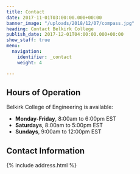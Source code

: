 ```yaml
---
title: Contact
date: 2017-11-01T03:00:00.000+00:00
banner_image: "/uploads/2018/12/07/compass.jpg"
heading: Contact Belkirk College
publish_date: 2017-12-01T04:00:00.000+00:00
show_staff: true
menu:
  navigation:
    identifier: _contact
    weight: 4

---
```

## Hours of Operation
Belkirk College of Engineering is available:

- **Monday-Friday**, 8:00am to 6:00pm EST
- **Saturdays**, 8:00am to 5:00pm EST
- **Sundays**, 9:00am to 12:00pm EST

## Contact Information
{% include address.html %}